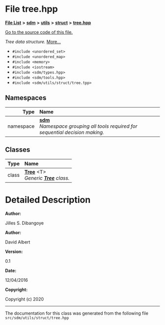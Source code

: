 
<NavBar active_item_id="2"/>

# File tree.hpp


[**File List**](files.md) **>** [**sdm**](dir_ae1b8d8c3d2627954ba53c22978558f0.md) **>** [**utils**](dir_d5f9b32a4b7e3085fe36bb5e85e812de.md) **>** [**struct**](dir_8910f640002ec96a2876ed8b2614abb5.md) **>** [**tree.hpp**](tree_8hpp.md)

[Go to the source code of this file.](tree_8hpp_source.md)

_Tree data structure._ [More...](#detailed-description)

* `#include <unordered_set>`
* `#include <unordered_map>`
* `#include <memory>`
* `#include <iostream>`
* `#include <sdm/types.hpp>`
* `#include <sdm/tools.hpp>`
* `#include <sdm/utils/struct/tree.tpp>`









## Namespaces

| Type | Name |
| ---: | :--- |
| namespace | [**sdm**](namespacesdm.md) <br>_Namespace grouping all tools required for sequential decision making._  |

## Classes

| Type | Name |
| ---: | :--- |
| class | [**Tree**](classsdm_1_1Tree.md) &lt;T&gt;<br>_Generic_ [_**Tree**_](classsdm_1_1Tree.md) _class._ |













# Detailed Description




**Author:**

Jilles S. Dibangoye 




**Author:**

David Albert 




**Version:**

0.1 




**Date:**

12/04/2016




**Copyright:**

Copyright (c) 2020 




    

------------------------------
The documentation for this class was generated from the following file `src/sdm/utils/struct/tree.hpp`